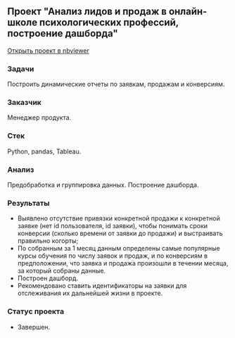 ## Проект "Анализ лидов и продаж в онлайн-школе психологических профессий, построение дашборда" 
[Открыть проект в nbviewer](https://nbviewer.org/github/Emiranunuka/Yandex_Practicum_Data_Analyst_Training_Projects_Rus/blob/main/ab_test_convrsn_avgbill_rus/avdonina_ab_test_convrsn_avgbill_rus.ipynb) 
### Задачи 
Построить динамические отчеты по заявкам, продажам и конверсиям. 
### Заказчик 
Менеджер продукта. 
### Стек 
Python, pandas, Tableau. 
### Анализ 
Предобработка и группировка данных. Построение дашборда. 
### Результаты 
- Выявлено отсутствие привязки конкретной продажи к конкретной заявке (нет id пользователя, id заявки), чтобы понимать сроки конверсии (сколько времени от заявки до продажи) и выстраивать правильно когорты;  
- По собранным за 1 месяц данным определены самые популярные курсы обучения по числу заявок и продаж, и по конверсиям в предположении, что заявка и продажа произошли в течении месяца, за который собраны данные. 
- Построен дашборд. 
- Рекомендовано ставить идентификаторы на заявки для отслеживания их дальнейшей жизни в проекте. 
### Статус проекта 
+ Завершен.
